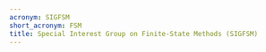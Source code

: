 ```yaml
---
acronym: SIGFSM
short_acronym: FSM
title: Special Interest Group on Finite-State Methods (SIGFSM)
---
```

